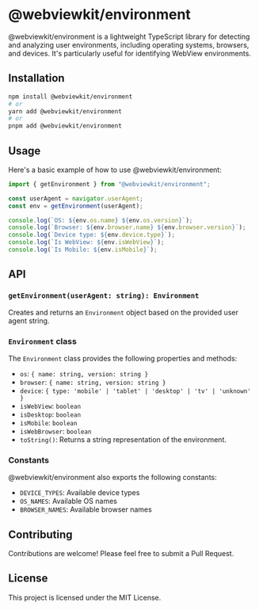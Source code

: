 # @webviewkit/environment

@webviewkit/environment is a lightweight TypeScript library for detecting and analyzing user environments, including operating systems, browsers, and devices. It's particularly useful for identifying WebView environments.

## Installation

```bash
npm install @webviewkit/environment
# or
yarn add @webviewkit/environment
# or
pnpm add @webviewkit/environment
```

## Usage

Here's a basic example of how to use @webviewkit/environment:

```typescript
import { getEnvironment } from "@webviewkit/environment";

const userAgent = navigator.userAgent;
const env = getEnvironment(userAgent);

console.log(`OS: ${env.os.name} ${env.os.version}`);
console.log(`Browser: ${env.browser.name} ${env.browser.version}`);
console.log(`Device type: ${env.device.type}`);
console.log(`Is WebView: ${env.isWebView}`);
console.log(`Is Mobile: ${env.isMobile}`);
```

## API

### `getEnvironment(userAgent: string): Environment`

Creates and returns an `Environment` object based on the provided user agent string.

### `Environment` class

The `Environment` class provides the following properties and methods:

- `os`: `{ name: string, version: string }`
- `browser`: `{ name: string, version: string }`
- `device`: `{ type: 'mobile' | 'tablet' | 'desktop' | 'tv' | 'unknown' }`
- `isWebView`: `boolean`
- `isDesktop`: `boolean`
- `isMobile`: `boolean`
- `isWebBrowser`: `boolean`
- `toString()`: Returns a string representation of the environment.

### Constants

@webviewkit/environment also exports the following constants:

- `DEVICE_TYPES`: Available device types
- `OS_NAMES`: Available OS names
- `BROWSER_NAMES`: Available browser names

## Contributing

Contributions are welcome! Please feel free to submit a Pull Request.

## License

This project is licensed under the MIT License.
